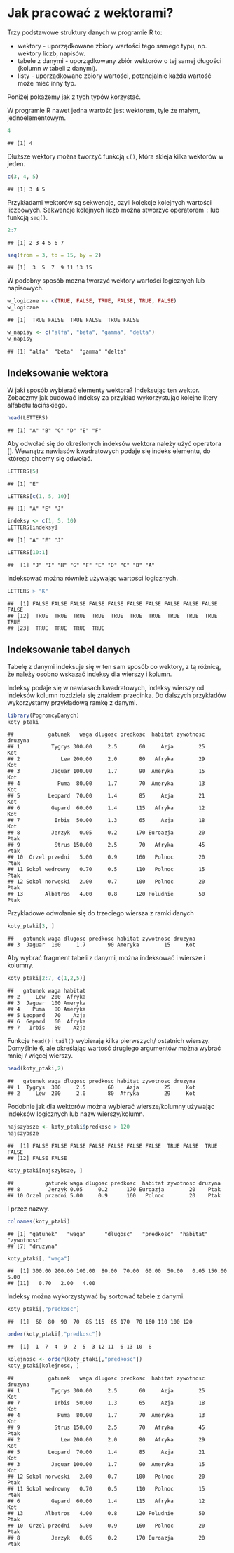 # Jak pracować z wektorami?

Trzy podstawowe struktury danych w programie R to:

* wektory - uporządkowane zbiory wartości tego samego typu, np. wektory liczb, napisów. 
* tabele z danymi - uporządkowany zbiór wektorów o tej samej długości (kolumn w tabeli z danymi). 
* listy - uporządkowane zbiory wartości, potencjalnie każda wartość może mieć inny typ.

Poniżej pokażemy jak z tych typów korzystać.

W programie R nawet jedna wartość jest wektorem, tyle że małym, jednoelementowym.


```r
4
```

```
## [1] 4
```

Dłuższe wektory można tworzyć funkcją `c()`, która skleja kilka wektorów w jeden.


```r
c(3, 4, 5)
```

```
## [1] 3 4 5
```

Przykładami wektorów są sekwencje, czyli kolekcje kolejnych wartości liczbowych. 
Sekwencje kolejnych liczb można stworzyć operatorem `:` lub funkcją `seq()`.


```r
2:7
```

```
## [1] 2 3 4 5 6 7
```

```r
seq(from = 3, to = 15, by = 2)
```

```
## [1]  3  5  7  9 11 13 15
```

W podobny sposób można tworzyć wektory wartości logicznych lub napisowych.


```r
w_logiczne <- c(TRUE, FALSE, TRUE, FALSE, TRUE, FALSE)
w_logiczne
```

```
## [1]  TRUE FALSE  TRUE FALSE  TRUE FALSE
```

```r
w_napisy <- c("alfa", "beta", "gamma", "delta")
w_napisy
```

```
## [1] "alfa"  "beta"  "gamma" "delta"
```

## Indeksowanie wektora

W jaki sposób wybierać elementy wektora? Indeksując ten wektor. Zobaczmy jak budować indeksy za przykład wykorzystując kolejne litery alfabetu łacińskiego.


```r
head(LETTERS)
```

```
## [1] "A" "B" "C" "D" "E" "F"
```

Aby odwołać się do określonych indeksów wektora należy użyć operatora []. Wewnątrz nawiasów kwadratowych podaje się indeks elementu, do którego chcemy się odwołać.


```r
LETTERS[5]
```

```
## [1] "E"
```

```r
LETTERS[c(1, 5, 10)]
```

```
## [1] "A" "E" "J"
```

```r
indeksy <- c(1, 5, 10)
LETTERS[indeksy]
```

```
## [1] "A" "E" "J"
```

```r
LETTERS[10:1]
```

```
##  [1] "J" "I" "H" "G" "F" "E" "D" "C" "B" "A"
```

Indeksować można również używając wartości logicznych.


```r
LETTERS > "K"
```

```
##  [1] FALSE FALSE FALSE FALSE FALSE FALSE FALSE FALSE FALSE FALSE FALSE
## [12]  TRUE  TRUE  TRUE  TRUE  TRUE  TRUE  TRUE  TRUE  TRUE  TRUE  TRUE
## [23]  TRUE  TRUE  TRUE  TRUE
```

## Indeksowanie tabel danych

Tabelę z danymi indeksuje się w ten sam sposób co wektory, z tą różnicą, że należy osobno wskazać indeksy dla wierszy i kolumn.

Indeksy podaje się w nawiasach kwadratowych, indeksy wierszy od indeksów kolumn rozdziela się znakiem przecinka. Do dalszych przykładów wykorzystamy przykładową ramkę z danymi.


```r
library(PogromcyDanych)
koty_ptaki
```

```
##           gatunek   waga dlugosc predkosc  habitat zywotnosc druzyna
## 1          Tygrys 300.00     2.5       60     Azja        25     Kot
## 2             Lew 200.00     2.0       80   Afryka        29     Kot
## 3          Jaguar 100.00     1.7       90  Ameryka        15     Kot
## 4            Puma  80.00     1.7       70  Ameryka        13     Kot
## 5         Leopard  70.00     1.4       85     Azja        21     Kot
## 6          Gepard  60.00     1.4      115   Afryka        12     Kot
## 7           Irbis  50.00     1.3       65     Azja        18     Kot
## 8          Jerzyk   0.05     0.2      170 Euroazja        20    Ptak
## 9           Strus 150.00     2.5       70   Afryka        45    Ptak
## 10  Orzel przedni   5.00     0.9      160   Polnoc        20    Ptak
## 11 Sokol wedrowny   0.70     0.5      110   Polnoc        15    Ptak
## 12 Sokol norweski   2.00     0.7      100   Polnoc        20    Ptak
## 13       Albatros   4.00     0.8      120 Poludnie        50    Ptak
```


Przykładowe odwołanie się do trzeciego wiersza z ramki danych


```r
koty_ptaki[3, ]
```

```
##   gatunek waga dlugosc predkosc habitat zywotnosc druzyna
## 3  Jaguar  100     1.7       90 Ameryka        15     Kot
```

Aby wybrać fragment tabeli z danymi, można indeksować i wiersze i kolumny.


```r
koty_ptaki[2:7, c(1,2,5)]
```

```
##   gatunek waga habitat
## 2     Lew  200  Afryka
## 3  Jaguar  100 Ameryka
## 4    Puma   80 Ameryka
## 5 Leopard   70    Azja
## 6  Gepard   60  Afryka
## 7   Irbis   50    Azja
```


Funkcje `head()` i `tail()` wybierają kilka pierwszych/ ostatnich wierszy. Domyślnie 6, ale określając wartość drugiego argumentów można wybrać mniej / więcej wierszy.


```r
head(koty_ptaki,2)
```

```
##   gatunek waga dlugosc predkosc habitat zywotnosc druzyna
## 1  Tygrys  300     2.5       60    Azja        25     Kot
## 2     Lew  200     2.0       80  Afryka        29     Kot
```

Podobnie jak dla wektorów można wybierać wiersze/kolumny używając indeksów logicznych lub nazw wierszy/kolumn.


```r
najszybsze <- koty_ptaki$predkosc > 120
najszybsze
```

```
##  [1] FALSE FALSE FALSE FALSE FALSE FALSE FALSE  TRUE FALSE  TRUE FALSE
## [12] FALSE FALSE
```

```r
koty_ptaki[najszybsze, ]
```

```
##          gatunek waga dlugosc predkosc  habitat zywotnosc druzyna
## 8         Jerzyk 0.05     0.2      170 Euroazja        20    Ptak
## 10 Orzel przedni 5.00     0.9      160   Polnoc        20    Ptak
```

I przez nazwy.


```r
colnames(koty_ptaki)
```

```
## [1] "gatunek"   "waga"      "dlugosc"   "predkosc"  "habitat"   "zywotnosc"
## [7] "druzyna"
```

```r
koty_ptaki[, "waga"]
```

```
##  [1] 300.00 200.00 100.00  80.00  70.00  60.00  50.00   0.05 150.00   5.00
## [11]   0.70   2.00   4.00
```

Indeksy można wykorzystywać by sortować tabele z danymi.


```r
koty_ptaki[,"predkosc"]
```

```
##  [1]  60  80  90  70  85 115  65 170  70 160 110 100 120
```

```r
order(koty_ptaki[,"predkosc"])
```

```
##  [1]  1  7  4  9  2  5  3 12 11  6 13 10  8
```

```r
kolejnosc <- order(koty_ptaki[,"predkosc"])
koty_ptaki[kolejnosc, ]
```

```
##           gatunek   waga dlugosc predkosc  habitat zywotnosc druzyna
## 1          Tygrys 300.00     2.5       60     Azja        25     Kot
## 7           Irbis  50.00     1.3       65     Azja        18     Kot
## 4            Puma  80.00     1.7       70  Ameryka        13     Kot
## 9           Strus 150.00     2.5       70   Afryka        45    Ptak
## 2             Lew 200.00     2.0       80   Afryka        29     Kot
## 5         Leopard  70.00     1.4       85     Azja        21     Kot
## 3          Jaguar 100.00     1.7       90  Ameryka        15     Kot
## 12 Sokol norweski   2.00     0.7      100   Polnoc        20    Ptak
## 11 Sokol wedrowny   0.70     0.5      110   Polnoc        15    Ptak
## 6          Gepard  60.00     1.4      115   Afryka        12     Kot
## 13       Albatros   4.00     0.8      120 Poludnie        50    Ptak
## 10  Orzel przedni   5.00     0.9      160   Polnoc        20    Ptak
## 8          Jerzyk   0.05     0.2      170 Euroazja        20    Ptak
```

